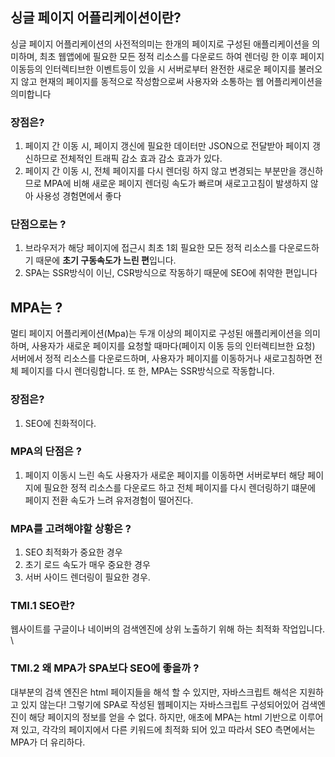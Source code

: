 ## 싱글 페이지 어플리케이션이란?
싱글 페이지 어플리케이션의 사전적의미는 한개의 페이지로 구성된 애플리케이션을 의미하며, 최초 웹앱에에 필요한 모든 정적 리소스를 다운로드 하여 렌더링 한 이후 페이지 이동등의 인터렉티브한 이벤트등이 있을 시 서버로부터 완전한 새로운 페이지를 불러오지 않고 
현재의 페이지를 동적으로 작성함으로써 사용자와 소통하는 웹 어플리케이션을 의미합니다

### 장점은? 
1. 페이지 간 이동 시, 페이지 갱신에 필요한 데이터만 JSON으로 전달받아 페이지 갱신하므로 전체적인 트래픽 감소 효과 감소 효과가 있다.
2. 페이지 간 이동 시, 전체 페이지를 다시 렌더링 하지 않고 변경되는 부분만을 갱신하므로 MPA에 비해 새로운 페이지 렌더링 속도가 빠르며 새로고고침이 발생하지 않아 사용성 경험면에서 좋다

### 단점으로는 ?
1. 브라우저가 해당 페이지에 접근시 최초 1회 필요한 모든 정적 리소스를 다운로드하기 때문에 **초기 구동속도가 느린 편**입니다. 
2. SPA는 SSR방식이 이닌, CSR방식으로 작동하기 때문에 SEO에 취약한 편입니다

## MPA는 ?
멀티 페이지 어플리케이션(Mpa)는 두개 이상의 페이지로 구성된 애플리케이션을 의미하며, 사용자가 새로운 페이지를 요청할 때마다(페이지 이동 등의 인터렉티브한 요청) 서버에서 정적 리소스를 다운로드하며, 사용자가 페이지를 이동하거나 새로고침하면 전체 페이지를 다시 렌더링합니다. 
또 한, MPA는 SSR방식으로 작동합니다. 

### 장점은?
1. SEO에 친화적이다.


### MPA의 단점은 ?
1. 페이지 이동시 느린 속도
사용자가 새로운 페이지를 이동하면 서버로부터 해당 페이지에 필요한 정적 리소스를 다운로드 하고 전체 페이지를 다시 렌더링하기 떄문에
페이지 전환 속도가 느려 유저경험이 떨어진다. 

### MPA를 고려해야할 상황은 ?
1. SEO 최적화가 중요한 경우 
2. 초기 로드 속도가 매우 중요한 경우 
3. 서버 사이드 렌더링이 필요한 경우.

### TMI.1 SEO란?
웹사이트를 구글이나 네이버의 검색엔진에 상위 노출하기 위해 하는 최적화 작업입니다. \

### TMI.2 왜 MPA가 SPA보다 SEO에 좋을까 ?
대부분의 검색 엔진은 html 페이지들을 해석 할 수 있지만, 자바스크립트 해석은 지원하고 있지 않는다! 그렇기에 SPA로 작성된 웹페이지는 자바스크립트 구성되어있어 검색엔진이 해당 페이지의 정보를 얻을 수 없다.
하지만, 애초에 MPA는 html 기반으로 이루어져 있고, 각각의 페이지에서 다른 키워드에 최적화 되어 있고 따라서 SEO 측면에서는 MPA가 더 유리하다.